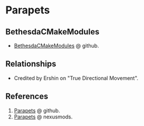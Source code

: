 # Parapets

## BethesdaCMakeModules

- [BethesdaCMakeModules](https://github.com/Exit-9B/BethesdaCMakeModules) @ github.

## Relationships

- Credited by Ershin on "True Directional Movement".

## References

1. [Parapets](https://github.com/Exit-9B) @ github.
2. [Parapets](https://next.nexusmods.com/profile/Parapets/mods) @ nexusmods.
